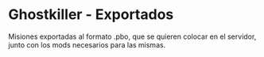 Ghostkiller - Exportados
===============

Misiones exportadas al formato .pbo, que se quieren colocar en el servidor, junto con los mods necesarios para las mismas.

